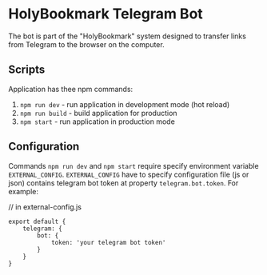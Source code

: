 # HolyBookmark Telegram Bot

The bot is part of the "HolyBookmark" system designed to transfer links from Telegram to the browser on the computer.

## Scripts

Application has thee npm commands:
1. `npm run dev` - run application in development mode (hot reload)
1. `npm run build` - build application for production
1. `npm start` - run application in production mode

## Configuration

Commands `npm run dev` and `npm start` require specify environment variable `EXTERNAL_CONFIG`.
`EXTERNAL_CONFIG` have to specify configuration file (js or json) contains telegram bot token 
at property `telegram.bot.token`. For example:

// in external-config.js
```
export default {
    telegram: {
        bot: {
            token: 'your telegram bot token'
        }
    }
}
```
